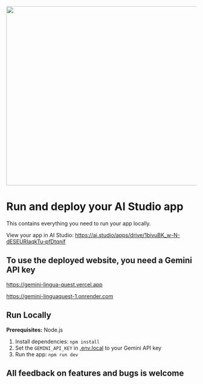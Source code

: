 <div align="center">
<img width="1200" height="475" alt="GHBanner" src="https://github.com/user-attachments/assets/0aa67016-6eaf-458a-adb2-6e31a0763ed6" />
</div>

# Run and deploy your AI Studio app

This contains everything you need to run your app locally.

View your app in AI Studio: https://ai.studio/apps/drive/1bivuBK_w-N-dESEURIaqkTu-pfDtqnif

## To use the deployed website, you need a Gemini API key
https://gemini-lingua-quest.vercel.app

https://gemini-linguaquest-1.onrender.com

## Run Locally

**Prerequisites:**  Node.js


1. Install dependencies:
   `npm install`
2. Set the `GEMINI_API_KEY` in [.env.local](.env.local) to your Gemini API key
3. Run the app:
   `npm run dev`

## All feedback on features and bugs is welcome
